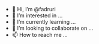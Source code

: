 - 👋 Hi, I’m @fadruri
- 👀 I’m interested in ...
- 🌱 I’m currently learning ...
- 💞️ I’m looking to collaborate on ...
- 📫 How to reach me ...

<!---
fariduri/fariduri is a ✨ special ✨ repository because its `README.md` (this file) appears on your GitHub profile.
You can click the Preview link to take a look at your changes.
--->
